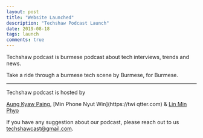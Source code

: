 ```yaml
---
layout: post
title: "Website Launched"
description: "Techshaw Podcast Launch"
date: 2019-08-18
tags: launch
comments: true
---
```


Techshaw podcast is burmese podcast about tech interviews, trends and news.

Take a ride through a burmese tech scene by Burmese, for Burmese.

---



Techshaw podcast is hosted by 

[Aung Kyaw Paing](https://twitter.com), [Min Phone Nyut Win](https://twi qtter.com) & [Lin Min Phyo](https://twitter.com)


If you have any suggestion about our podcast, please reach out to us [techshawcast@gmail.com](mailto:techshawcast@gmail.com).